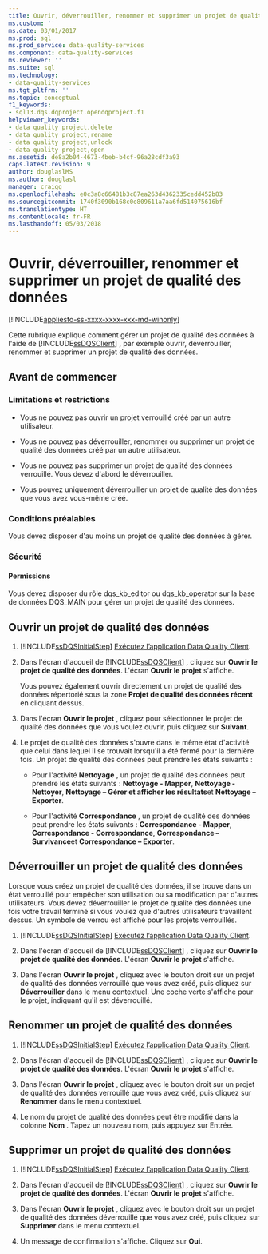 ```yaml
---
title: Ouvrir, déverrouiller, renommer et supprimer un projet de qualité des données | Microsoft Docs
ms.custom: ''
ms.date: 03/01/2017
ms.prod: sql
ms.prod_service: data-quality-services
ms.component: data-quality-services
ms.reviewer: ''
ms.suite: sql
ms.technology:
- data-quality-services
ms.tgt_pltfrm: ''
ms.topic: conceptual
f1_keywords:
- sql13.dqs.dqproject.opendqproject.f1
helpviewer_keywords:
- data quality project,delete
- data quality project,rename
- data quality project,unlock
- data quality project,open
ms.assetid: de8a2b04-4673-4beb-b4cf-96a28cdf3a93
caps.latest.revision: 9
author: douglaslMS
ms.author: douglasl
manager: craigg
ms.openlocfilehash: e0c3a8c66481b3c87ea263d4362335cedd452b83
ms.sourcegitcommit: 1740f3090b168c0e809611a7aa6fd514075616bf
ms.translationtype: HT
ms.contentlocale: fr-FR
ms.lasthandoff: 05/03/2018
---
```

# <a name="open-unlock-rename-and-delete-a-data-quality-project"></a>Ouvrir, déverrouiller, renommer et supprimer un projet de qualité des données

[!INCLUDE[appliesto-ss-xxxx-xxxx-xxx-md-winonly](../includes/appliesto-ss-xxxx-xxxx-xxx-md-winonly.md)]

  Cette rubrique explique comment gérer un projet de qualité des données à l'aide de [!INCLUDE[ssDQSClient](../includes/ssdqsclient-md.md)] , par exemple ouvrir, déverrouiller, renommer et supprimer un projet de qualité des données.  
  
##  <a name="BeforeYouBegin"></a> Avant de commencer  
  
###  <a name="LimitationsRestrictions"></a> Limitations et restrictions  
  
-   Vous ne pouvez pas ouvrir un projet verrouillé créé par un autre utilisateur.  
  
-   Vous ne pouvez pas déverrouiller, renommer ou supprimer un projet de qualité des données créé par un autre utilisateur.  
  
-   Vous ne pouvez pas supprimer un projet de qualité des données verrouillé. Vous devez d'abord le déverrouiller.  
  
-   Vous pouvez uniquement déverrouiller un projet de qualité des données que vous avez vous-même créé.  
  
###  <a name="Prerequisites"></a> Conditions préalables  
 Vous devez disposer d'au moins un projet de qualité des données à gérer.  
  
###  <a name="Security"></a> Sécurité  
  
####  <a name="Permissions"></a> Permissions  
 Vous devez disposer du rôle dqs_kb_editor ou dqs_kb_operator sur la base de données DQS_MAIN pour gérer un projet de qualité des données.  
  
##  <a name="Open"></a> Ouvrir un projet de qualité des données  
  
1.  [!INCLUDE[ssDQSInitialStep](../includes/ssdqsinitialstep-md.md)] [Exécutez l’application Data Quality Client](../data-quality-services/run-the-data-quality-client-application.md).  
  
2.  Dans l'écran d'accueil de [!INCLUDE[ssDQSClient](../includes/ssdqsclient-md.md)] , cliquez sur **Ouvrir le projet de qualité des données**. L'écran **Ouvrir le projet** s'affiche.  
  
     Vous pouvez également ouvrir directement un projet de qualité des données répertorié sous la zone **Projet de qualité des données récent** en cliquant dessus.  
  
3.  Dans l'écran **Ouvrir le projet** , cliquez pour sélectionner le projet de qualité des données que vous voulez ouvrir, puis cliquez sur **Suivant**.  
  
4.  Le projet de qualité des données s'ouvre dans le même état d'activité que celui dans lequel il se trouvait lorsqu'il a été fermé pour la dernière fois. Un projet de qualité des données peut prendre les états suivants :  
  
    -   Pour l'activité **Nettoyage** , un projet de qualité des données peut prendre les états suivants : **Nettoyage - Mapper**, **Nettoyage - Nettoyer**, **Nettoyage – Gérer et afficher les résultats**et **Nettoyage – Exporter**.  
  
    -   Pour l'activité **Correspondance** , un projet de qualité des données peut prendre les états suivants : **Correspondance - Mapper**, **Correspondance - Correspondance**, **Correspondance – Survivance**et **Correspondance – Exporter**.  
  
##  <a name="Unlock"></a> Déverrouiller un projet de qualité des données  
 Lorsque vous créez un projet de qualité des données, il se trouve dans un état verrouillé pour empêcher son utilisation ou sa modification par d'autres utilisateurs. Vous devez déverrouiller le projet de qualité des données une fois votre travail terminé si vous voulez que d'autres utilisateurs travaillent dessus. Un symbole de verrou est affiché pour les projets verrouillés.  
  
1.  [!INCLUDE[ssDQSInitialStep](../includes/ssdqsinitialstep-md.md)] [Exécutez l’application Data Quality Client](../data-quality-services/run-the-data-quality-client-application.md).  
  
2.  Dans l'écran d'accueil de [!INCLUDE[ssDQSClient](../includes/ssdqsclient-md.md)] , cliquez sur **Ouvrir le projet de qualité des données**. L'écran **Ouvrir le projet** s'affiche.  
  
3.  Dans l'écran **Ouvrir le projet** , cliquez avec le bouton droit sur un projet de qualité des données verrouillé que vous avez créé, puis cliquez sur **Déverrouiller** dans le menu contextuel. Une coche verte s'affiche pour le projet, indiquant qu'il est déverrouillé.  
  
##  <a name="Rename"></a> Renommer un projet de qualité des données  
  
1.  [!INCLUDE[ssDQSInitialStep](../includes/ssdqsinitialstep-md.md)] [Exécutez l’application Data Quality Client](../data-quality-services/run-the-data-quality-client-application.md).  
  
2.  Dans l'écran d'accueil de [!INCLUDE[ssDQSClient](../includes/ssdqsclient-md.md)] , cliquez sur **Ouvrir le projet de qualité des données**. L'écran **Ouvrir le projet** s'affiche.  
  
3.  Dans l'écran **Ouvrir le projet** , cliquez avec le bouton droit sur un projet de qualité des données verrouillé que vous avez créé, puis cliquez sur **Renommer** dans le menu contextuel.  
  
4.  Le nom du projet de qualité des données peut être modifié dans la colonne **Nom** . Tapez un nouveau nom, puis appuyez sur Entrée.  
  
##  <a name="Delete"></a> Supprimer un projet de qualité des données  
  
1.  [!INCLUDE[ssDQSInitialStep](../includes/ssdqsinitialstep-md.md)] [Exécutez l’application Data Quality Client](../data-quality-services/run-the-data-quality-client-application.md).  
  
2.  Dans l'écran d'accueil de [!INCLUDE[ssDQSClient](../includes/ssdqsclient-md.md)] , cliquez sur **Ouvrir le projet de qualité des données**. L'écran **Ouvrir le projet** s'affiche.  
  
3.  Dans l'écran **Ouvrir le projet** , cliquez avec le bouton droit sur un projet de qualité des données déverrouillé que vous avez créé, puis cliquez sur **Supprimer** dans le menu contextuel.  
  
4.  Un message de confirmation s'affiche. Cliquez sur **Oui**.  
  
  
